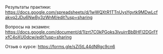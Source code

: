 Результаты практики: https://docs.google.com/spreadsheets/d/1wWQXtR1TTnUysYgvtk9MDwLcfakvq2JDu6NwBy3zWnM/edit?usp=sharing

Вопросы на экзамен: https://docs.google.com/document/d/1lzrt7C0kPGoks3IvuirrBbBHFl2DGrFfxfC4oXU0dcw/edit?usp=sharing

Отзыв о курсе: https://forms.gle/sZi5tL44dNRgc9cn6


